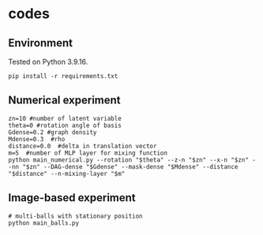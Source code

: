 # codes

## Environment
Tested on Python 3.9.16.

```
pip install -r requirements.txt
```

## Numerical experiment
```
zn=10 #number of latent variable
theta=0 #rotation angle of basis
Gdense=0.2 #graph density
Mdense=0.3  #rho
distance=0.0  #delta in translation vector
m=5  #number of MLP layer for mixing function 
python main_numerical.py --rotation "$theta" --z-n "$zn" --x-n "$zn" --nn "$zn" --DAG-dense "$Gdense" --mask-dense "$Mdense" --distance "$distance" --n-mixing-layer "$m"
```

## Image-based experiment
```
# multi-balls with stationary position
python main_balls.py
```
